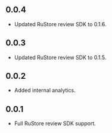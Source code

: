 ## 0.0.4

* Updated RuStore review SDK to 0.1.6.

## 0.0.3

* Updated RuStore review SDK to 0.1.5.

## 0.0.2

* Added internal analytics.

## 0.0.1

* Full RuStore review SDK support.
